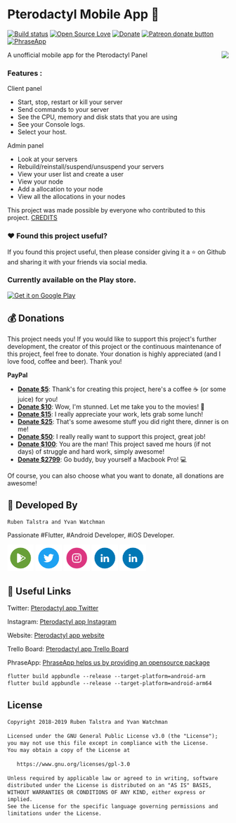 # Pterodactyl Mobile App 🚀

[![Build status](https://img.shields.io/travis/pterodactyl-app/Pterodactyl-app/develop.svg)](https://travis-ci.org/pterodactyl-app/Pterodactyl-app)
[![Open Source Love](https://img.shields.io/badge/opensource-we--love--open--source-34495e)](https://opensource.org/licenses/gpl-3.0)
[![Donate](https://img.shields.io/badge/Donate-PayPal-009cde.svg)](https://www.paypal.me/RDTalstra)
<span class="badge-patreon"><a href="https://www.patreon.com/Pterodactyl_app" title="Donate to this project using Patreon"><img src="https://img.shields.io/badge/Donate-Patreon-f96854.svg" alt="Patreon donate button" /></a></span>
[![PhraseApp](https://img.shields.io/badge/PhraseApp-Using-blue)](https://phrase.com/)

A unofficial mobile app for the Pterodactyl Panel
<img align="right" src="https://raw.githubusercontent.com/rubentalstra/Pterodactyl-app/master/assets/images/pterodactylapp_BG.png" height="170">

### Features :
Client panel
- Start, stop, restart or kill your server
- Send commands to your server
- See the CPU, memory and disk stats that you are using
- See your Console logs.
- Select your host.

Admin panel
- Look at your servers
- Rebuild/reinstall/suspend/unsuspend your servers
- View your user list and create a user
- View your node 
- Add a allocation to your node
- View all the allocations in your nodes


This project was made possible by everyone who contributed to this project. [CREDITS](https://github.com/rubentalstra/Pterodactyl-app/blob/master/CREDITS.md)


### :heart: Found this project useful?
If you found this project useful, then please consider giving it a :star: on Github and sharing it with your friends via social media.


### Currently available on the Play store.

<a href='https://play.google.com/store/apps/details?id=nl.rubentalstra.pterodactyl_app'><img alt='Get it on Google Play' src='https://play.google.com/intl/en_us/badges/images/generic/en_badge_web_generic.png' height='80px'/></a>



## 💰 Donations

This project needs you! If you would like to support this project's further development, the creator of this project or the continuous maintenance of this project, feel free to donate. Your donation is highly appreciated (and I love food, coffee and beer). Thank you!

**PayPal**

- **[Donate \$5](https://www.paypal.me/RDTalstra/5)**: Thank's for creating this project, here's a coffee :coffee: (or some juice) for you!
- **[Donate \$10](https://www.paypal.me/RDTalstra/10)**: Wow, I'm stunned. Let me take you to the movies! :movie_camera:
- **[Donate \$15](https://www.paypal.me/RDTalstra/15)**: I really appreciate your work, lets grab some lunch!
- **[Donate \$25](https://www.paypal.me/RDTalstra/25)**: That's some awesome stuff you did right there, dinner is on me!
- **[Donate \$50](https://www.paypal.me/RDTalstra/50)**: I really really want to support this project, great job!
- **[Donate \$100](https://www.paypal.me/RDTalstra/100)**: You are the man! This project saved me hours (if not days) of struggle and hard work, simply awesome!
- **[Donate \$2799](https://www.paypal.me/RDTalstra/2799)**: Go buddy, buy yourself a Macbook Pro! :computer:

Of course, you can also choose what you want to donate, all donations are awesome!


## 👨 Developed By

```
Ruben Talstra and Yvan Watchman
```

Passionate #Flutter, #Android Developer, #iOS Developer.

<a href="https://play.google.com/store/apps/details?id=nl.rubentalstra.pterodactyl_app"><img src="https://github.com/aritraroy/social-icons/blob/master/play-store-icon.png?raw=true" width="60"></a>
<a href="https://twitter.com/AppPterodactyl"><img src="https://github.com/aritraroy/social-icons/blob/master/twitter-icon.png?raw=true" width="60"></a>
<a href="https://www.instagram.com/pterodactyl_app/"><img src="https://github.com/aritraroy/social-icons/blob/master/instagram-icon.png?raw=true" width="60"></a>
<a href=""><img src="https://github.com/aritraroy/social-icons/blob/master/linkedin-icon.png?raw=true" width="60"></a>
<a href=""><img src="https://github.com/aritraroy/social-icons/blob/master/linkedin-icon.png?raw=true" width="60"></a>


## :link: Useful Links


Twitter: [Pterodactyl app Twitter](https://twitter.com/AppPterodactyl)

Instagram: [Pterodactyl app Instagram](https://www.instagram.com/pterodactyl_app/)

Website: [Pterodactyl app website](https://pterodactyl-app.com/)

Trello Board: [Pterodactyl app Trello Board](https://trello.com/b/YqCe05Vl/pterodactyl-app)

PhraseApp: [PhraseApp helps us by providing an opensource package](https://phrase.com/)


```
flutter build appbundle --release --target-platform=android-arm
flutter build appbundle --release --target-platform=android-arm64
```

License
-------

    Copyright 2018-2019 Ruben Talstra and Yvan Watchman

    Licensed under the GNU General Public License v3.0 (the "License");
    you may not use this file except in compliance with the License.
    You may obtain a copy of the License at

       https://www.gnu.org/licenses/gpl-3.0

    Unless required by applicable law or agreed to in writing, software
    distributed under the License is distributed on an "AS IS" BASIS,
    WITHOUT WARRANTIES OR CONDITIONS OF ANY KIND, either express or implied.
    See the License for the specific language governing permissions and
    limitations under the License.
